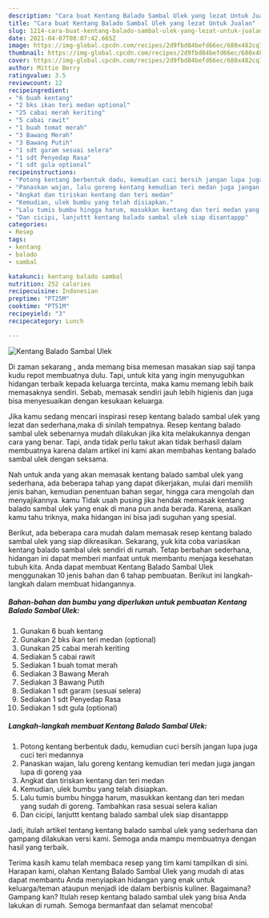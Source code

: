 ```yaml
---
description: "Cara buat Kentang Balado Sambal Ulek yang lezat Untuk Jualan"
title: "Cara buat Kentang Balado Sambal Ulek yang lezat Untuk Jualan"
slug: 1214-cara-buat-kentang-balado-sambal-ulek-yang-lezat-untuk-jualan
date: 2021-04-07T08:07:42.665Z
image: https://img-global.cpcdn.com/recipes/2d9fbd84befd66ec/680x482cq70/kentang-balado-sambal-ulek-foto-resep-utama.jpg
thumbnail: https://img-global.cpcdn.com/recipes/2d9fbd84befd66ec/680x482cq70/kentang-balado-sambal-ulek-foto-resep-utama.jpg
cover: https://img-global.cpcdn.com/recipes/2d9fbd84befd66ec/680x482cq70/kentang-balado-sambal-ulek-foto-resep-utama.jpg
author: Mittie Berry
ratingvalue: 3.5
reviewcount: 12
recipeingredient:
- "6 buah kentang"
- "2 bks ikan teri medan optional"
- "25 cabai merah keriting"
- "5 cabai rawit"
- "1 buah tomat merah"
- "3 Bawang Merah"
- "3 Bawang Putih"
- "1 sdt garam sesuai selera"
- "1 sdt Penyedap Rasa"
- "1 sdt gula optional"
recipeinstructions:
- "Potong kentang berbentuk dadu, kemudian cuci bersih jangan lupa juga cuci teri medannya"
- "Panaskan wajan, lalu goreng kentang kemudian teri medan juga jangan lupa di goreng yaa"
- "Angkat dan tiriskan kentang dan teri medan"
- "Kemudian, ulek bumbu yang telah disiapkan."
- "Lalu tumis bumbu hingga harum, masukkan kentang dan teri medan yang sudah di goreng. Tambahkan rasa sesuai selera kalian"
- "Dan cicipi, lanjuttt kentang balado sambal ulek siap disantappp"
categories:
- Resep
tags:
- kentang
- balado
- sambal

katakunci: kentang balado sambal 
nutrition: 252 calories
recipecuisine: Indonesian
preptime: "PT25M"
cooktime: "PT51M"
recipeyield: "3"
recipecategory: Lunch

---
```



![Kentang Balado Sambal Ulek](https://img-global.cpcdn.com/recipes/2d9fbd84befd66ec/680x482cq70/kentang-balado-sambal-ulek-foto-resep-utama.jpg)

Di zaman  sekarang , anda memang bisa memesan masakan siap saji tanpa kudu repot membuatnya dulu. Tapi, untuk kita yang ingin menyuguhkan hidangan terbaik kepada keluarga tercinta, maka kamu memang lebih baik memasaknya sendiri. Sebab, memasak sendiri jauh lebih higienis dan juga bisa menyesuaikan dengan kesukaan keluarga.

Jika kamu sedang mencari inspirasi resep kentang balado sambal ulek yang lezat dan sederhana,maka di sinilah tempatnya. Resep kentang balado sambal ulek  sebenarnya mudah dilakukan jika kita melakukannya dengan cara yang benar. Tapi, anda tidak perlu takut akan tidak berhasil dalam membuatnya 
karena dalam artikel ini kami akan membahas kentang balado sambal ulek dengan seksama.  



Nah untuk anda yang akan memasak kentang balado sambal ulek yang sederhana, ada beberapa tahap yang dapat dikerjakan, mulai dari memilih jenis bahan, kemudian penentuan bahan segar, hingga cara mengolah dan menyajikannya. kamu Tidak usah pusing jika hendak memasak kentang balado sambal ulek yang enak di mana pun anda berada. Karena, asalkan kamu  tahu triknya, maka hidangan ini bisa jadi suguhan yang spesial.

Berikut, ada beberapa cara mudah dalam memasak resep kentang balado sambal ulek yang siap dikreasikan. Sekarang, yuk kita coba variasikan kentang balado sambal ulek sendiri di rumah. Tetap berbahan sederhana, hidangan ini dapat memberi manfaat untuk membantu menjaga kesehatan tubuh kita. Anda dapat membuat Kentang Balado Sambal Ulek menggunakan 10 jenis bahan dan 6 tahap pembuatan. Berikut ini langkah-langkah dalam membuat hidangannya.

<!--inarticleads1-->

##### Bahan-bahan dan bumbu yang diperlukan untuk pembuatan Kentang Balado Sambal Ulek:

1. Gunakan 6 buah kentang
1. Gunakan 2 bks ikan teri medan (optional)
1. Gunakan 25 cabai merah keriting
1. Sediakan 5 cabai rawit
1. Sediakan 1 buah tomat merah
1. Sediakan 3 Bawang Merah
1. Sediakan 3 Bawang Putih
1. Sediakan 1 sdt garam (sesuai selera)
1. Sediakan 1 sdt Penyedap Rasa
1. Sediakan 1 sdt gula (optional)




<!--inarticleads2-->

##### Langkah-langkah membuat Kentang Balado Sambal Ulek:

1. Potong kentang berbentuk dadu, kemudian cuci bersih jangan lupa juga cuci teri medannya
1. Panaskan wajan, lalu goreng kentang kemudian teri medan juga jangan lupa di goreng yaa
1. Angkat dan tiriskan kentang dan teri medan
1. Kemudian, ulek bumbu yang telah disiapkan.
1. Lalu tumis bumbu hingga harum, masukkan kentang dan teri medan yang sudah di goreng. Tambahkan rasa sesuai selera kalian
1. Dan cicipi, lanjuttt kentang balado sambal ulek siap disantappp




Jadi, itulah artikel tentang  kentang balado sambal ulek  yang sederhana dan gampang dilakukan versi kami. Semoga anda mampu membuatnya dengan hasil yang terbaik. 

Terima kasih kamu telah membaca resep yang tim kami tampilkan di sini. Harapan kami, olahan  Kentang Balado Sambal Ulek yang mudah di atas dapat membantu Anda menyiapkan hidangan yang enak untuk keluarga/teman ataupun menjadi ide dalam berbisnis kuliner. Bagaimana? Gampang kan? Itulah resep kentang balado sambal ulek yang bisa Anda lakukan di rumah. Semoga bermanfaat dan selamat mencoba!

